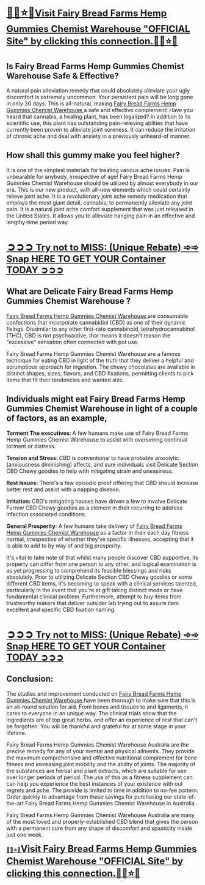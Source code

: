 <p>&nbsp;</p>
<h1><strong><a href="https://beastfitclub.com/fairy-farms-hemp-gummies/">🌈💟⭐💗<span style="font-size: x-large;">Visit Fairy Bread Farms Hemp Gummies Chemist Warehouse "OFFICIAL Site" by clicking this connection.🌈💟⭐💗</span></a></strong></h1>
<h2><strong>Is Fairy Bread Farms Hemp Gummies Chemist Warehouse Safe &amp; Effective?</strong></h2>
<p>A natural pain alleviation remedy that could absolutely alleviate your ugly discomfort is extremely uncommon. Your persistent pain will be long gone in only 30 days. This is all-natural, making <a href="https://beastfitclub.com/fairy-farms-hemp-gummies/">Fairy Bread Farms Hemp Gummies Chemist Warehouse </a> a safe and effective complement! Have you heard that cannabis, a healing plant, has been legalized? In addition to its scientific use, this plant has outstanding pain-relieving abilties that have currently been proven to alleviate joint soreness. It can reduce the irritation of chronic ache and deal with anxiety in a previously unheard-of manner.</p>
<h2><strong>How shall this gummy make you feel higher?</strong></h2>
<p>It is one of the simplest materials for treating various ache issues. Pain is unbearable for anybody, irrespective of age! Fairy Bread Farms Hemp Gummies Chemist Warehouse should be utilized by almost everybody in our era. This is our new product, with all-new elements which could certainly relieve joint ache. It is a revolutionary joint ache remedy medication that employs the most giant detail, cannabis, to permanently alleviate any joint pain. It is a natural joint ache comfort supplement that was just released in the United States. It allows you to alleviate hanging pain in an effective and lengthy-time period way.</p>
<h1><strong><a href="https://beastfitclub.com/fairy-farms-hemp-gummies/">➲➲➲ <span style="font-size: x-large;"><strong>Try not to MISS: (Unique Rebate) ➾➾ Snap HERE TO GET YOUR Container TODAY ➲➲➲</strong></span></a></strong></h1>
<h2><strong>What are Delicate Fairy Bread Farms Hemp Gummies Chemist Warehouse ?</strong></h2>
<p><a href="https://beastfitclub.com/fairy-farms-hemp-gummies/">Fairy Bread Farms Hemp Gummies Chemist Warehouse </a> are consumable confections that incorporate cannabidiol (CBD) as one of their dynamic fixings. Dissimilar to any other first-rate cannabinoid, tetrahydrocannabinol (THC), CBD is not psychoactive, that means it doesn't reason the "excessive" sensation often connected with pot use.</p>
<p>Fairy Bread Farms Hemp Gummies Chemist Warehouse are a famous technique for eating CBD in light of the truth that they deliver a helpful and scrumptious approach for ingestion. The chewy chocolates are available in distinct shapes, sizes, flavors, and CBD fixations, permitting clients to pick items that fit their tendencies and wanted size.</p>
<h2><strong>Individuals might eat Fairy Bread Farms Hemp Gummies Chemist Warehouse in light of a couple of factors, as an example,</strong></h2>
<p><strong>Torment The executives: </strong>A few humans make use of Fairy Bread Farms Hemp Gummies Chemist Warehouse to assist with overseeing continual torment or distress.</p>
<p><strong>Tension and Stress: </strong>CBD is conventional to have probable anxiolytic (anxiousness diminishing) affects, and sure individuals visit Delicate Section CBD Chewy goodies to help with mitigating strain and uneasiness.</p>
<p><strong>Rest Issues:</strong> There's a few episodic proof offering that CBD should increase better rest and assist with a napping disease.</p>
<p><strong>Irritation: </strong>CBD's mitigating houses have driven a few to involve Delicate Furrow CBD Chewy goodies as a element in their recurring to address infection associated conditions.</p>
<p><strong>General Prosperity:</strong> A few humans take delivery of <a href="https://beastfitclub.com/fairy-farms-hemp-gummies/">Fairy Bread Farms Hemp Gummies Chemist Warehouse</a> as a factor in their each day fitness normal, irrespective of whether they've specific illnesses, accepting that it is able to add to by way of and big prosperity.</p>
<p>It's vital to take note of that whilst many people discover CBD supportive, its property can differ from one person to any other, and logical examination is as yet progressing to comprehend its feasible blessings and risks absolutely. Prior to utilizing Delicate Section CBD Chewy goodies or some different CBD items, it's becoming to speak with a clinical services talented, particularly in the event that you're at gift taking distinct meds or have fundamental clinical problem. Furthermore, attempt to buy items from trustworthy makers that deliver outsider lab trying out to assure item excellent and specific CBD fixation naming.</p>
<h1><strong><a href="https://beastfitclub.com/fairy-farms-hemp-gummies/">➲➲➲ <span style="font-size: x-large;"><strong>Try not to MISS: (Unique Rebate) ➾➾ Snap HERE TO GET YOUR Container TODAY ➲➲➲</strong></span></a></strong></h1>
<h2><strong>Conclusion:</strong></h2>
<p>The studies and improvement conducted on <a href="https://beastfitclub.com/fairy-farms-hemp-gummies/">Fairy Bread Farms Hemp Gummies Chemist Warehouse </a> have been thorough to make sure that this is an all-round solution for aid. From bones and tissues to and ligaments, it cares to everyone in an unique way. The clinical trials show that the ingredients are of top great herbs, and offer an experience of rest that can't be forgotten. You will be thankful and grateful for at some stage in your lifetime.</p>
<p>Fairy Bread Farms Hemp Gummies Chemist Warehouse Australia are the precise remedy for any of your mental and physical ailments. They provide the maximum comprehensive and effective nutritional complement for bone fitness and increasing joint mobility and the ability of joints. The majority of the substances are herbal and plant extracts, which are suitable for use over longer periods of period. The use of this as a fitness supplement can can help you experience the best instances of your existence with out regrets and ache. The provide is limited to time in addition to no-fee pattern. Order quickly to advantage from these savings for purchasing our state-of-the-art Fairy Bread Farms Hemp Gummies Chemist Warehouse in Australia .</p>
<p>Fairy Bread Farms Hemp Gummies Chemist Warehouse Australia are many of the most loved and properly-established CBD blend that gives the person with a permanent cure from any shape of discomfort and spasticity inside just one week.</p>
<p><strong><a href="https://beastfitclub.com/fairy-farms-hemp-gummies/">🌈💟⭐💗<span style="font-size: x-large;">Visit Fairy Bread Farms Hemp Gummies Chemist Warehouse "OFFICIAL Site" by clicking this connection.🌈💟⭐💗</span></a></strong></p>
<p>&nbsp;</p>

